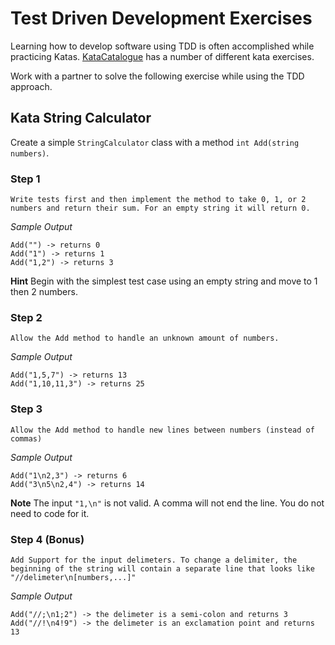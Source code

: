 # Test Driven Development Exercises

Learning how to develop software using TDD is often accomplished while practicing Katas. 
[KataCatalogue](http://codingdojo.org/cgi-bin/index.pl?KataCatalogue) has a number of different kata exercises.

Work with a partner to solve the following exercise while using the TDD approach.

## Kata String Calculator

Create a simple `StringCalculator` class with a method `int Add(string numbers)`.

### Step 1

    Write tests first and then implement the method to take 0, 1, or 2 numbers and return their sum. For an empty string it will return 0.

*Sample Output*
```
Add("") -> returns 0
Add("1") -> returns 1
Add("1,2") -> returns 3
```

**Hint** Begin with the simplest test case using an empty string and move to 1 then 2 numbers.

### Step 2

    Allow the Add method to handle an unknown amount of numbers.

*Sample Output*
```
Add("1,5,7") -> returns 13
Add("1,10,11,3") -> returns 25
```

### Step 3

    Allow the Add method to handle new lines between numbers (instead of commas)
    
*Sample Output*
```
Add("1\n2,3") -> returns 6
Add("3\n5\n2,4") -> returns 14 
```

**Note** The input `"1,\n"` is not valid. A comma will not end the line. You do not need to code for it.

### Step 4 (Bonus)

    Add Support for the input delimeters. To change a delimiter, the beginning of the string will contain a separate line that looks like "//delimeter\n[numbers,...]"
    
*Sample Output*
```
Add("//;\n1;2") -> the delimeter is a semi-colon and returns 3
Add("//!\n4!9") -> the delimeter is an exclamation point and returns 13
```

